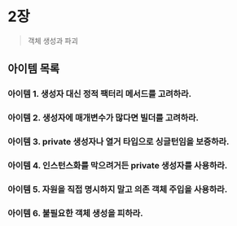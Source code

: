 # 2장

> 객체 생성과 파괴

## 아이템 목록

### 아이템 1. 생성자 대신 정적 팩터리 메서드를 고려하라.
### 아이템 2. 생성자에 매개변수가 많다면 빌더를 고려하라.
### 아이템 3. private 생성자나 열거 타입으로 싱글턴임을 보증하라.
### 아이템 4. 인스턴스화를 막으려거든 private 생성자를 사용하라.
### 아이템 5. 자원을 직접 명시하지 말고 의존 객체 주입을 사용하라.
### 아이템 6. 불필요한 객체 생성을 피하라.
